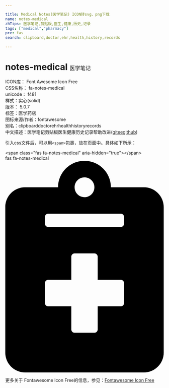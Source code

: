 ```yaml
---

title: Medical Notes(医学笔记) ICON转svg、png下载
name: notes-medical
zhTips: 医学笔记,剪贴板,医生,健康,历史,记录
tags: ["medical","pharmacy"]
pre: fas
search: clipboard,doctor,ehr,health,history,records

---
```


# notes-medical  <small style="font-size: 60%;font-weight: 100">医学笔记</small>


<div class="detail-page">
<p>
<span>
ICON库：
<span class="badge-secondary badge">Font Awesome Icon Free</span> 
</span>
<br/>
<span>
CSS名称：
<span class="badge-secondary badge">fa-notes-medical</span> 
</span>
<br/>
<span>
unicode：
<span class="badge-secondary badge">f481</span> 
<copy-btn content='f481' btn-title=""></copy-btn>
<copy-btn :content='String.fromCodePoint(parseInt("f481", 16))' btn-title="复制U"></copy-btn>
</span><br/><span>样式：<span class="badge-light badge">实心(solid)</span></span>
<br/>
<span>
版本：
<span class="badge-secondary badge">5.0.7</span> 
</span><br/><span>标签：<span class="badge-light badge"><router-link to="/tags/medical.html">医学</router-link></span><span class="badge-light badge"><router-link to="/tags/pharmacy.html">药店</router-link></span></span>
<br/>
<span>图标来源/作者：<span class="badge-light badge">fontawesome</span></span> 
<br/>
<span>别名：<span class="badge-light badge">clipboard</span><span class="badge-light badge">doctor</span><span class="badge-light badge">ehr</span><span class="badge-light badge">health</span><span class="badge-light badge">history</span><span class="badge-light badge">records</span></span><br/><span class="zh-detail">中文描述：<span class="badge-primary badge">医学笔记</span><span class="badge-primary badge">剪贴板</span><span class="badge-primary badge">医生</span><span class="badge-primary badge">健康</span><span class="badge-primary badge">历史</span><span class="badge-primary badge">记录</span><span class="help-link"><span>帮助改进</span>(<a href="https://gitee.com/liuwave/icon-helper/edit/master/json/fontawesome/solid/notes-medical.json" target="_blank" rel="noopener noreferrer">gitee</a><a href="https://github.com/liuwave/icon-helper/edit/master/json/fontawesome/solid/notes-medical.json" target="_blank" rel="noopener noreferrer">github</a></span>)</span><br/>
</p>
</div>
<div class="alert alert-dark">
  <i class="fas fa-notes-medical fa-xs"></i>
  <i class="fas fa-notes-medical fa-sm"></i>
  <i class="fas fa-notes-medical fa-lg"></i>
  <i class="fas fa-notes-medical fa-2x"></i>
  <i class="fas fa-notes-medical fa-3x"></i>
  <i class="fas fa-notes-medical fa-5x"></i>
  <i class="fas fa-notes-medical fa-7x"></i>
</div>
<div>
  <p>引入css文件后，可以用<code>&lt;span&gt;</code>包裹，放在页面中。具体如下所示：    
  </p>
  <div class="alert alert-primary" style="font-size: 14px">
    &lt;span class="fas fa-notes-medical" aria-hidden="true"&gt;&lt;/span&gt;
    <copy-btn content='<span class="fas fa-notes-medical" aria-hidden="true"></span>'></copy-btn>
  </div>
  <div class="alert alert-secondary">
    <i class="fas fa-notes-medical"
    style="font-size: 24px"
    aria-hidden="true"></i> fas fa-notes-medical
    <copy-btn content="fas fa-notes-medical" btn-title="复制图标名称"></copy-btn>
  </div>
</div>
<div id="svg" class="svg-wrap">
<svg xmlns="http://www.w3.org/2000/svg" viewBox="0 0 384 512"><path d="M336 64h-80c0-35.3-28.7-64-64-64s-64 28.7-64 64H48C21.5 64 0 85.5 0 112v352c0 26.5 21.5 48 48 48h288c26.5 0 48-21.5 48-48V112c0-26.5-21.5-48-48-48zM192 40c13.3 0 24 10.7 24 24s-10.7 24-24 24-24-10.7-24-24 10.7-24 24-24zm96 304c0 4.4-3.6 8-8 8h-56v56c0 4.4-3.6 8-8 8h-48c-4.4 0-8-3.6-8-8v-56h-56c-4.4 0-8-3.6-8-8v-48c0-4.4 3.6-8 8-8h56v-56c0-4.4 3.6-8 8-8h48c4.4 0 8 3.6 8 8v56h56c4.4 0 8 3.6 8 8v48zm0-192c0 4.4-3.6 8-8 8H104c-4.4 0-8-3.6-8-8v-16c0-4.4 3.6-8 8-8h176c4.4 0 8 3.6 8 8v16z"/></svg>
</div>
<detail full-name='fa-notes-medical'></detail>
    
<div><p>更多关于  Fontawesome Icon Free的信息，参见：<a target="_blank" href="https://iconhelper.cn/fontawesome.html">Fontawesome Icon Free</a>
</p></div>
